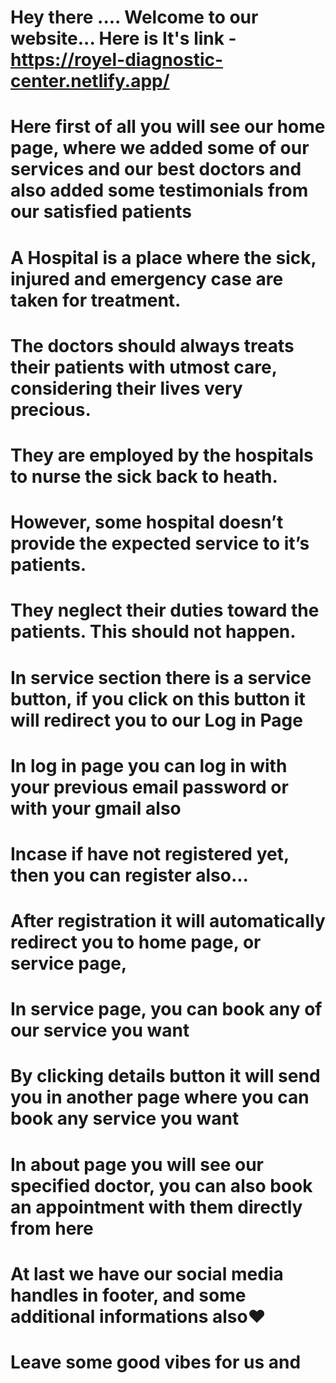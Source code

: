 # Hey there .... Welcome to our website... Here is It's link - https://royel-diagnostic-center.netlify.app/

 # Here first of all you will see our home page, where we added some of our services and our best doctors and also added some testimonials from our satisfied patients
 
 # A Hospital is a place where the sick, injured and emergency case are taken for treatment.

# The doctors should always treats their patients with utmost care, considering their lives very precious.

# They are employed by the hospitals to nurse the sick back to heath.


# However, some hospital doesn’t provide the expected service to it’s patients. 

# They neglect their duties toward the patients. This should not happen.
 
 # In service section there is a service button, if you click on this button it will redirect you to our Log in Page
# In log in page you can log in with your previous email password or with your gmail also
# Incase if have not registered yet, then you can register also...
# After registration it will automatically redirect you to home page, or service page,
# In service page, you can book any of our service you want
# By clicking details button it will send you in another page where you can book any service you want
# In about page you will see our specified doctor, you can also book an appointment with them directly from here
# At last we have our social media handles in footer, and some additional informations also❤️
# Leave some good vibes for us and




